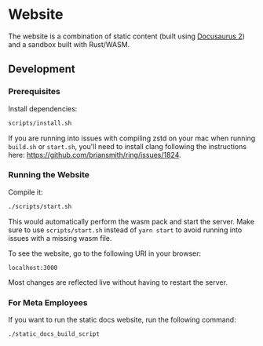 # Website

The website is a combination of static content (built using
[Docusaurus 2](https://docusaurus.io/)) and a sandbox built with Rust/WASM.

## Development

### Prerequisites

Install dependencies:

```bash
scripts/install.sh
```

If you are running into issues with compiling zstd on your mac when running `build.sh` or `start.sh`, you'll need to install
clang following the instructions here: https://github.com/briansmith/ring/issues/1824.

### Running the Website

Compile it:

```bash
./scripts/start.sh
```

This would automatically perform the wasm pack and start the server. Make sure to use `scripts/start.sh` instead of `yarn start`
to avoid running into issues with a missing wasm file.

To see the website, go to the following URI in your browser:

```
localhost:3000
```

Most changes are reflected live without having to restart the server.

### For Meta Employees

If you want to run the static docs website, run the following command:

```
./static_docs_build_script
```
